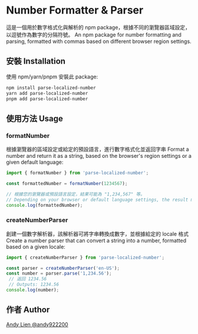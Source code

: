 # Number Formatter & Parser
這是一個用於數字格式化與解析的 npm package，根據不同的瀏覽器區域設定，以逗號作為數字的分隔符號。
An npm package for number formatting and parsing, formatted with commas based on different browser region settings.

## 安裝 Installation

使用 npm/yarn/pnpm 安裝此 package:

```bash
npm install parse-localized-number
yarn add parse-localized-number
pnpm add parse-localized-number
```

## 使用方法 Usage
### formatNumber
根據瀏覽器的區域設定或給定的預設語言，進行數字格式化並返回字串
Format a number and return it as a string, based on the browser's region settings or a given default language:

```typescript
import { formatNumber } from 'parse-localized-number';

const formattedNumber = formatNumber(1234567);

// 根據您的瀏覽器或預設語言設定，結果可能為 "1,234,567" 等。
// Depending on your browser or default language settings, the result might be "1,234,567".
console.log(formattedNumber); 
```

### createNumberParser
創建一個數字解析器，該解析器可將字串轉換成數字，並根據給定的 locale 格式
Create a number parser that can convert a string into a number, formatted based on a given locale:

```typescript
import { createNumberParser } from 'parse-localized-number';

const parser = createNumberParser('en-US');
const number = parser.parse('1,234.56');
 // 返回 1234.56 
 // Outputs: 1234.56
console.log(number);
```

## 作者 Author
[Andy Lien @andy922200 ](https://github.com/andy922200)
